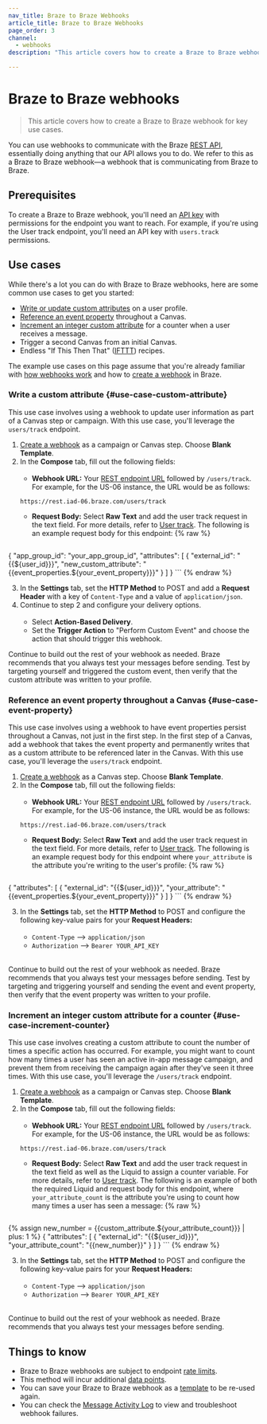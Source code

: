 ```yaml
---
nav_title: Braze to Braze Webhooks
article_title: Braze to Braze Webhooks
page_order: 3
channel:
  - webhooks
description: "This article covers how to create a Braze to Braze webhook for key use cases."

---
```


# Braze to Braze webhooks

> This article covers how to create a Braze to Braze webhook for key use cases.

You can use webhooks to communicate with the Braze [REST API]({{site.baseurl}}/api/basics/), essentially doing anything that our API allows you to do. We refer to this as a Braze to Braze webhook—a webhook that is communicating from Braze to Braze. 

## Prerequisites

To create a Braze to Braze webhook, you'll need an [API key]({{site.baseurl}}/api/api_key/) with permissions for the endpoint you want to reach. For example, if you're using the User track endpoint, you'll need an API key with `users.track` permissions.

## Use cases

While there's a lot you can do with Braze to Braze webhooks, here are some common use cases to get you started:

- [Write or update custom attributes](#use-case-custom-attribute) on a user profile.
- [Reference an event property](#use-case-event-property) throughout a Canvas.
- [Increment an integer custom attribute](#use-case-increment-counter) for a counter when a user receives a message.
- Trigger a second Canvas from an initial Canvas.
- Endless "If This Then That" ([IFTTT](https://ifttt.com/about)) recipes.

The example use cases on this page assume that you're already familiar with [how webhooks work]({{site.baseurl}}/user_guide/message_building_by_channel/webhooks/understanding_webhooks/) and how to [create a webhook]({{site.baseurl}}/user_guide/message_building_by_channel/webhooks/creating_a_webhook/) in Braze.

### Write a custom attribute {#use-case-custom-attribute}

This use case involves using a webhook to update user information as part of a Canvas step or campaign. With this use case, you'll leverage the `users/track` endpoint.

1. [Create a webhook]({{site.baseurl}}/user_guide/message_building_by_channel/webhooks/creating_a_webhook/#step-1-choose-where-to-build-your-message) as a campaign or Canvas step. Choose **Blank Template**.
2. In the **Compose** tab, fill out the following fields:<br><br>
    - **Webhook URL:** Your [REST endpoint URL]({{site.baseurl}}/user_guide/administrative/access_braze/braze_instances) followed by `/users/track`. For example, for the US-06 instance, the URL would be as follows:
    ```
    https://rest.iad-06.braze.com/users/track
    ```
    - **Request Body:** Select **Raw Text** and add the user track request in the text field. For more details, refer to [User track]({{site.baseurl}}/api/endpoints/user_data/post_user_track/). The following is an example request body for this endpoint: {% raw %}
    ```json
{
  "app_group_id": "your_app_group_id",
  "attributes": [
    {
      "external_id": "{{${user_id}}}",
      "new_custom_attribute": "{{event_properties.${your_event_property}}}"
    }
  ]
}
    ```
{% endraw %}

3. In the **Settings** tab, set the **HTTP Method** to POST and add a **Request Header** with a key of `Content-Type` and a value of `application/json`.
4. Continue to step 2 and configure your delivery options.<br><br>
    - Select **Action-Based Delivery**.   
    - Set the **Trigger Action** to "Perform Custom Event" and choose the action that should trigger this webhook.

Continue to build out the rest of your webhook as needed. Braze recommends that you always test your messages before sending. Test by targeting yourself and triggered the custom event, then verify that the custom attribute was written to your profile.

### Reference an event property throughout a Canvas {#use-case-event-property}

This use case involves using a webhook to have event properties persist throughout a Canvas, not just in the first step. In the first step of a Canvas, add a webhook that takes the event property and permanently writes that as a custom attribute to be referenced later in the Canvas. With this use case, you'll leverage the `users/track` endpoint.

1. [Create a webhook]({{site.baseurl}}/user_guide/message_building_by_channel/webhooks/creating_a_webhook/#step-1-choose-where-to-build-your-message) as a Canvas step. Choose **Blank Template**.
2. In the **Compose** tab, fill out the following fields:<br><br>
    - **Webhook URL:** Your [REST endpoint URL]({{site.baseurl}}/user_guide/administrative/access_braze/braze_instances) followed by `/users/track`. For example, for the US-06 instance, the URL would be as follows:
    ```
    https://rest.iad-06.braze.com/users/track
    ```
    - **Request Body:** Select **Raw Text** and add the user track request in the text field. For more details, refer to [User track]({{site.baseurl}}/api/endpoints/user_data/post_user_track/). The following is an example request body for this endpoint where `your_attribute` is the attribute you're writing to the user's profile: {% raw %}
    ```json
{
    "attributes": [
        {
        "external_id": "{{${user_id}}}",
        "your_attribute": "{{event_properties.${your_event_property}}}"
        }
    ]
}
    ```
{% endraw %}

3. In the **Settings** tab, set the **HTTP Method** to POST and configure the following key-value pairs for your **Request Headers:**<br><br>
    - `Content-Type` --> `application/json`
    - `Authorization` --> `Bearer YOUR_API_KEY`<br><br>

Continue to build out the rest of your webhook as needed. Braze recommends that you always test your messages before sending. Test by targeting and triggering yourself and sending the event and event property, then verify that the event property was written to your profile.

### Increment an integer custom attribute for a counter {#use-case-increment-counter}

This use case involves creating a custom attribute to count the number of times a specific action has occurred. For example, you might want to count how many times a user has seen an active in-app message campaign, and prevent them from receiving the campaign again after they've seen it three times. With this use case, you'll leverage the `/users/track` endpoint.

1. [Create a webhook]({{site.baseurl}}/user_guide/message_building_by_channel/webhooks/creating_a_webhook/#step-1-choose-where-to-build-your-message) as a campaign or Canvas step. Choose **Blank Template**.
2. In the **Compose** tab, fill out the following fields:<br><br>
    - **Webhook URL:** Your [REST endpoint URL]({{site.baseurl}}/user_guide/administrative/access_braze/braze_instances) followed by `/users/track`. For example, for the US-06 instance, the URL would be as follows:
    ```
    https://rest.iad-06.braze.com/users/track
    ```
    - **Request Body:** Select **Raw Text** and add the user track request in the text field as well as the Liquid to assign a counter variable. For more details, refer to [User track]({{site.baseurl}}/api/endpoints/user_data/post_user_track/). The following is an example of both the required Liquid and request body for this endpoint, where `your_attribute_count` is the attribute you're using to count how many times a user has seen a message: {% raw %}
    ```json
{% assign new_number = {{custom_attribute.${your_attribute_count}}} | plus: 1 %}
{
    "attributes": [
        {
        "external_id": "{{${user_id}}}",
        "your_attribute_count": "{{new_number}}"
        }
    ]
}
    ```
{% endraw %}

3. In the **Settings** tab, set the **HTTP Method** to POST and configure the following key-value pairs for your **Request Headers:**<br><br>
    - `Content-Type` --> `application/json`
    - `Authorization` --> `Bearer YOUR_API_KEY`<br><br>

Continue to build out the rest of your webhook as needed. Braze recommends that you always test your messages before sending.

## Things to know

- Braze to Braze webhooks are subject to endpoint [rate limits]({{site.baseurl}}/api/api_limits/).
- This method will incur additional [data points]({{site.baseurl}}/user_guide/onboarding_with_braze/data_points/#consumption-count).
- You can save your Braze to Braze webhook as a [template]({{site.baseurl}}/user_guide/message_building_by_channel/webhooks/webhook_template/) to be re-used again.
- You can check the [Message Activity Log]({{site.baseurl}}/user_guide/administrative/app_settings/developer_console/message_activity_log_tab/) to view and troubleshoot webhook failures.